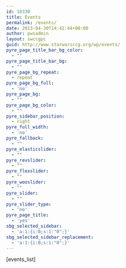 ```yaml
---
id: 10330
title: Events
permalink: /events/
date: 2013-04-30T14:41:44+00:00
author: pwsadmin
layout: swccgpc
guid: http://www.starwarsccg.org/wp/events/
pyre_page_title_bar_bg_color:
  - ""
pyre_page_title_bar_bg:
  - ""
pyre_page_bg_repeat:
  - repeat
pyre_page_bg_full:
  - 'no'
pyre_page_bg:
  - ""
pyre_page_bg_color:
  - ""
pyre_sidebar_position:
  - right
pyre_full_width:
  - 'no'
pyre_fallback:
  - ""
pyre_elasticslider:
  - ""
pyre_revslider:
  - ""
pyre_flexslider:
  - ""
pyre_wooslider:
  - ""
pyre_slider:
  - ""
pyre_slider_type:
  - 'no'
pyre_page_title:
  - 'yes'
sbg_selected_sidebar:
  - 'a:1:{i:0;s:1:"0";}'
sbg_selected_sidebar_replacement:
  - 'a:1:{i:0;s:1:"0";}'
---
```

[events_list]